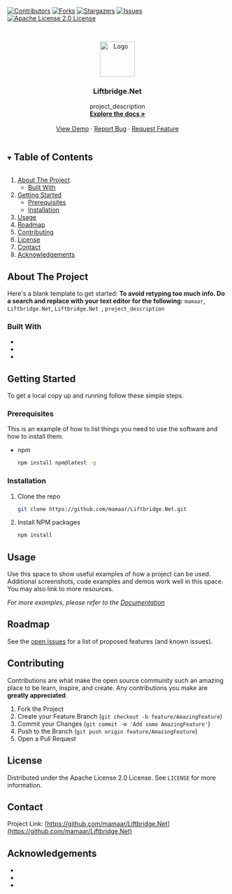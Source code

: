 <!-- PROJECT SHIELDS -->
<!--
*** I'm using markdown "reference style" links for readability.
*** Reference links are enclosed in brackets [ ] instead of parentheses ( ).
*** See the bottom of this document for the declaration of the reference variables
*** for contributors-url, forks-url, etc. This is an optional, concise syntax you may use.
*** https://www.markdownguide.org/basic-syntax/#reference-style-links
-->
[![Contributors][contributors-shield]][contributors-url]
[![Forks][forks-shield]][forks-url]
[![Stargazers][stars-shield]][stars-url]
[![Issues][issues-shield]][issues-url]
[![Apache License 2.0 License][license-shield]][license-url]



<!-- PROJECT LOGO -->
<br />
<p align="center">
  <a href="https://github.com/mamaar/Liftbridge.Net">
    <img src="images/logo.png" alt="Logo" width="80" height="80">
  </a>

  <h3 align="center">Liftbridge.Net </h3>

  <p align="center">
    project_description
    <br />
    <a href="https://github.com/mamaar/Liftbridge.Net"><strong>Explore the docs »</strong></a>
    <br />
    <br />
    <a href="https://github.com/mamaar/Liftbridge.Net">View Demo</a>
    ·
    <a href="https://github.com/mamaar/Liftbridge.Net/issues">Report Bug</a>
    ·
    <a href="https://github.com/mamaar/Liftbridge.Net/issues">Request Feature</a>
  </p>
</p>



<!-- TABLE OF CONTENTS -->
<details open="open">
  <summary><h2 style="display: inline-block">Table of Contents</h2></summary>
  <ol>
    <li>
      <a href="#about-the-project">About The Project</a>
      <ul>
        <li><a href="#built-with">Built With</a></li>
      </ul>
    </li>
    <li>
      <a href="#getting-started">Getting Started</a>
      <ul>
        <li><a href="#prerequisites">Prerequisites</a></li>
        <li><a href="#installation">Installation</a></li>
      </ul>
    </li>
    <li><a href="#usage">Usage</a></li>
    <li><a href="#roadmap">Roadmap</a></li>
    <li><a href="#contributing">Contributing</a></li>
    <li><a href="#license">License</a></li>
    <li><a href="#contact">Contact</a></li>
    <li><a href="#acknowledgements">Acknowledgements</a></li>
  </ol>
</details>



<!-- ABOUT THE PROJECT -->
## About The Project

Here's a blank template to get started:
**To avoid retyping too much info. Do a search and replace with your text editor for the following:**
`mamaar`, `Liftbridge.Net`, `Liftbridge.Net `, `project_description`


### Built With

* []()
* []()
* []()



<!-- GETTING STARTED -->
## Getting Started

To get a local copy up and running follow these simple steps.

### Prerequisites

This is an example of how to list things you need to use the software and how to install them.
* npm
  ```sh
  npm install npm@latest -g
  ```

### Installation

1. Clone the repo
   ```sh
   git clone https://github.com/mamaar/Liftbridge.Net.git
   ```
2. Install NPM packages
   ```sh
   npm install
   ```



<!-- USAGE EXAMPLES -->
## Usage

Use this space to show useful examples of how a project can be used. Additional screenshots, code examples and demos work well in this space. You may also link to more resources.

_For more examples, please refer to the [Documentation](https://example.com)_



<!-- ROADMAP -->
## Roadmap

See the [open issues](https://github.com/mamaar/Liftbridge.Net/issues) for a list of proposed features (and known issues).



<!-- CONTRIBUTING -->
## Contributing

Contributions are what make the open source community such an amazing place to be learn, inspire, and create. Any contributions you make are **greatly appreciated**.

1. Fork the Project
2. Create your Feature Branch (`git checkout -b feature/AmazingFeature`)
3. Commit your Changes (`git commit -m 'Add some AmazingFeature'`)
4. Push to the Branch (`git push origin feature/AmazingFeature`)
5. Open a Pull Request



<!-- LICENSE -->
## License

Distributed under the Apache License 2.0 License. See `LICENSE` for more information.



<!-- CONTACT -->
## Contact

Project Link: [https://github.com/mamaar/Liftbridge.Net](https://github.com/mamaar/Liftbridge.Net)



<!-- ACKNOWLEDGEMENTS -->
## Acknowledgements

* []()
* []()
* []()





<!-- MARKDOWN LINKS & IMAGES -->
<!-- https://www.markdownguide.org/basic-syntax/#reference-style-links -->
[contributors-shield]: https://img.shields.io/github/contributors/mamaar/Liftbridge.Net.svg?style=for-the-badge
[contributors-url]: https://github.com/mamaar/Liftbridge.Net/graphs/contributors
[forks-shield]: https://img.shields.io/github/forks/mamaar/Liftbridge.Net.svg?style=for-the-badge
[forks-url]: https://github.com/mamaar/Liftbridge.Net/network/members
[stars-shield]: https://img.shields.io/github/stars/mamaar/Liftbridge.Net.svg?style=for-the-badge
[stars-url]: https://github.com/mamaar/Liftbridge.Net/stargazers
[issues-shield]: https://img.shields.io/github/issues/mamaar/Liftbridge.Net.svg?style=for-the-badge
[issues-url]: https://github.com/mamaar/Liftbridge.Net/issues
[license-shield]: https://img.shields.io/github/license/mamaar/Liftbridge.Net.svg?style=for-the-badge
[license-url]: https://github.com/mamaar/Liftbridge.Net/blob/master/LICENSE.txt
